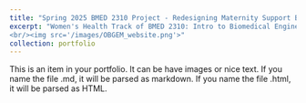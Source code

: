 ```yaml
---
title: "Spring 2025 BMED 2310 Project - Redesigning Maternity Support Bands"
excerpt: "Women's Health Track of BMED 2310: Intro to Biomedical Engineering Design, focusing on alleviating discomfort associated with lower back pain during pregnancy with a team of 4 others. My first in-class in-depth exposure to the FDA medical device evaluation process.
<br/><img src='/images/OBGEM_website.png'>"
collection: portfolio
---
```


This is an item in your portfolio. It can be have images or nice text. If you name the file .md, it will be parsed as markdown. If you name the file .html, it will be parsed as HTML. 
